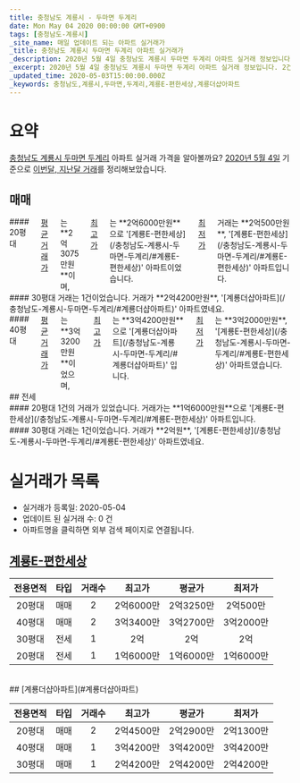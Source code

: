 ```yaml
---
title: 충청남도 계룡시 - 두마면 두계리
date: Mon May 04 2020 00:00:00 GMT+0900
tags: [충청남도-계룡시]
_site_name: 매일 업데이트 되는 아파트 실거래가
_title: 충청남도 계룡시 두마면 두계리 아파트 실거래가
_description: 2020년 5월 4일 충청남도 계룡시 두마면 두계리 아파트 실거래 정보입니다. 2건 아파트 정보가 있습니다.
_excerpt: 2020년 5월 4일 충청남도 계룡시 두마면 두계리 아파트 실거래 정보입니다. 2건 아파트 정보가 있습니다.
_updated_time: 2020-05-03T15:00:00.000Z
_keywords: 충청남도,계룡시,두마면,두계리,계룡E-편한세상,계룡더샵아파트
---
```





# 요약
<ins>충청남도 계룡시 두마면 두계리</ins> 아파트 실거래 가격을 알아볼까요? <ins>2020년 5월 4일</ins> 기준으로 <ins>이번달, 지난달 거래</ins>를 정리해보았습니다.

## 매매
<div class="container">
<div class="six columns" markdown="1">
#### 20평대
<ins>평균 거래가</ins>는 **2억3075만원**이며, <ins>최고가</ins>는 **2억6000만원**으로 '[계룡E-편한세상](/충청남도-계룡시-두마면-두계리/#계룡E-편한세상)' 아파트이었습니다. <ins>최저가</ins> 거래는 **2억500만원**, '[계룡E-편한세상](/충청남도-계룡시-두마면-두계리/#계룡E-편한세상)' 아파트입니다.
</div>
<div class="six columns" markdown="1">
#### 30평대
거래는 1건이었습니다. 거래가 **2억4200만원**, '[계룡더샵아파트](/충청남도-계룡시-두마면-두계리/#계룡더샵아파트)' 아파트였네요.
</div>
</div>
<div class="container">
<div class="twelve columns" markdown="1">
#### 40평대
<ins>평균 거래가</ins>는 **3억3200만원**이었으며, <ins>최고가</ins>는 **3억4200만원**으로 '[계룡더샵아파트](/충청남도-계룡시-두마면-두계리/#계룡더샵아파트)' 입니다. <ins>최저가</ins>는 **3억2000만원**, '[계룡E-편한세상](/충청남도-계룡시-두마면-두계리/#계룡E-편한세상)' 아파트였습니다.
</div>
</div>
## 전세
<div class="container">
<div class="six columns" markdown="1">
#### 20평대
1건의 거래가 있었습니다. 거래가는 **1억6000만원**으로 '[계룡E-편한세상](/충청남도-계룡시-두마면-두계리/#계룡E-편한세상)' 아파트입니다.
</div>
<div class="six columns" markdown="1">
#### 30평대
거래는 1건이었습니다. 거래가 **2억원**, '[계룡E-편한세상](/충청남도-계룡시-두마면-두계리/#계룡E-편한세상)' 아파트였네요.
</div>
</div>



# 실거래가 목록
- 실거래가 등록일: 2020-05-04
- 업데이트 된 실거래 수: 0 건
- 아파트명을 클릭하면 외부 검색 페이지로 연결됩니다.

## [계룡E-편한세상](#계룡E-편한세상)

|전용면적|타입|거래수|최고가|평균가|최저가|
|:---:|:---:|:---:|:---:|:---:|:---:|
|20평대|<span class="deal-type-1">매매</span>|2|2억6000만|2억3250만|2억500만|
|40평대|<span class="deal-type-1">매매</span>|2|3억3400만|3억2700만|3억2000만|
|30평대|<span class="deal-type-2">전세</span>|1|2억|2억|2억|
|20평대|<span class="deal-type-2">전세</span>|1|1억6000만|1억6000만|1억6000만|

<br/>
## [계룡더샵아파트](#계룡더샵아파트)

|전용면적|타입|거래수|최고가|평균가|최저가|
|:---:|:---:|:---:|:---:|:---:|:---:|
|20평대|<span class="deal-type-1">매매</span>|2|2억4500만|2억2900만|2억1300만|
|40평대|<span class="deal-type-1">매매</span>|1|3억4200만|3억4200만|3억4200만|
|30평대|<span class="deal-type-1">매매</span>|1|2억4200만|2억4200만|2억4200만|

<br/>



